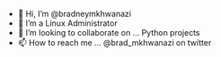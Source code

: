 - 👋 Hi, I’m @bradneymkhwanazi
- 🌱 I’m a Linux Administrator
- 💞️ I’m looking to collaborate on ... Python projects 
- 📫 How to reach me ... @brad_mkhwanazi on twitter

<!---
bradneymkhwanazi/bradneymkhwanazi is a ✨ special ✨ repository because its `README.md` (this file) appears on your GitHub profile.
You can click the Preview link to take a look at your changes.
--->
